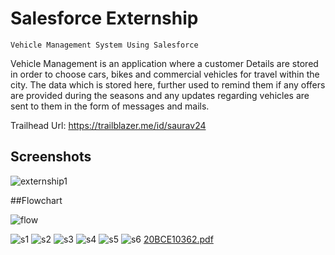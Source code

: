 # Salesforce Externship 
    Vehicle Management System Using Salesforce


Vehicle Management is an application where a customer Details  are stored in order to choose cars, bikes and commercial vehicles for travel within the city. The data which is stored here, further used to remind them if any offers are provided during the seasons and any updates regarding vehicles are sent to them in the form of messages and mails. 



Trailhead Url: https://trailblazer.me/id/saurav24

## Screenshots
![externship1](https://github.com/GeekNinja24/Salesforce_Externship/assets/72194471/6506a6af-ffc5-462b-9fb9-4e9f1a0ba291)

  ##Flowchart
  
  ![flow](https://github.com/GeekNinja24/Salesforce_Externship/assets/72194471/3bcb944b-d459-4119-be26-f06a29e2098d)


![s1](https://github.com/GeekNinja24/Salesforce_Externship/assets/72194471/e9a0e41a-19e8-432b-81dd-98b272f30057)
![s2](https://github.com/GeekNinja24/Salesforce_Externship/assets/72194471/1818feab-0366-427c-8b14-0174730b2a78)
![s3](https://github.com/GeekNinja24/Salesforce_Externship/assets/72194471/f8e2a10a-1dc2-4ffc-bbe5-2700e5fbcfd5)
![s4](https://github.com/GeekNinja24/Salesforce_Externship/assets/72194471/276e6ca4-b91c-4ed2-b8d2-f2f0f76f5232)
![s5](https://github.com/GeekNinja24/Salesforce_Externship/assets/72194471/a5fb13b2-43ea-45e8-a014-0f17cda9a36b)
![s6](https://github.com/GeekNinja24/Salesforce_Externship/assets/72194471/8a1585eb-9bf5-4552-863e-6f7f4f968e88)
[20BCE10362.pdf](https://github.com/GeekNinja24/Salesforce_Externship/files/12163669/20BCE10362.pdf)
